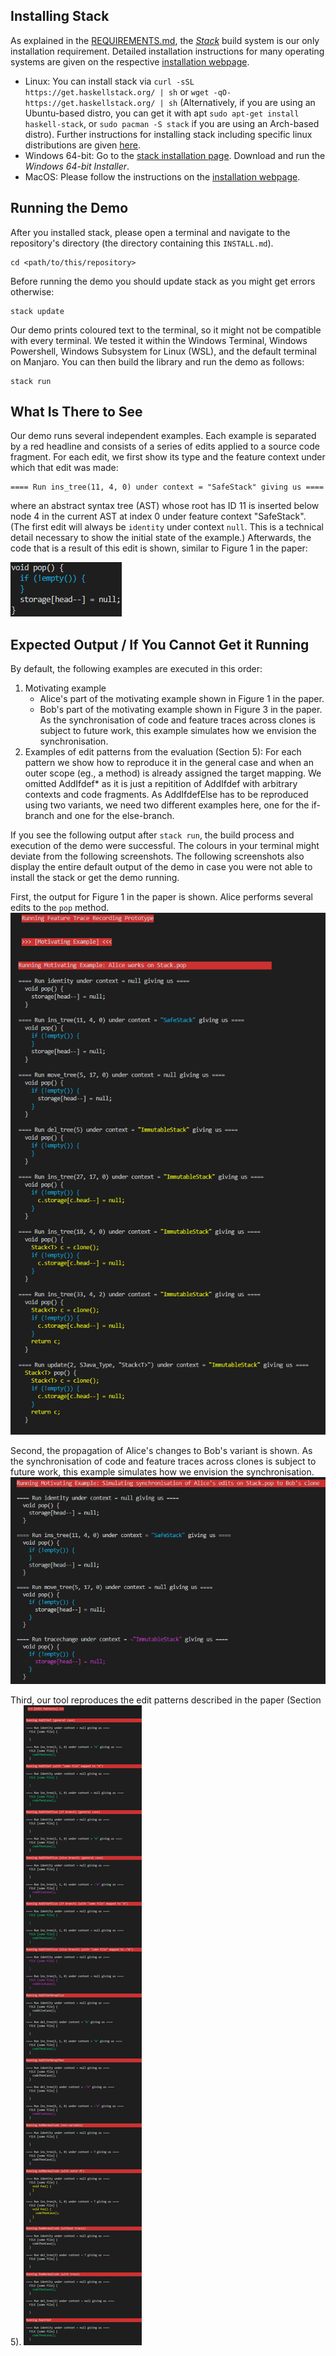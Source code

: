 ﻿## Installing Stack

As explained in the [REQUIREMENTS.md](REQUIREMENTS.md), the [_Stack_][stack] build system is our only installation requirement.
Detailed installation instructions for many operating systems are given on the respective [installation webpage][stackinstall].

- Linux: You can install stack via `curl -sSL https://get.haskellstack.org/ | sh` or `wget -qO- https://get.haskellstack.org/ | sh` (Alternatively, if you are using an Ubuntu-based distro, you can get it with apt `sudo apt-get install haskell-stack`, or `sudo pacman -S stack` if you are using an Arch-based distro).
Further instructions for installing stack including specific linux distributions are given [here][stackinstall].
- Windows 64-bit: Go to the [stack installation page][stackinstall]. Download and run the _Windows 64-bit Installer_.
- MacOS: Please follow the instructions on the [installation webpage][stackinstall].

## Running the Demo

After you installed stack, please open a terminal and navigate to the repository's directory (the directory containing this `INSTALL.md`).
```shell
cd <path/to/this/repository>
```
Before running the demo you should update stack as you might get errors otherwise:
```shell
stack update
```
Our demo prints coloured text to the terminal, so it might not be compatible with every terminal.
We tested it within the Windows Terminal, Windows Powershell, Windows Subsystem for Linux (WSL), and the default terminal on Manjaro.
You can then build the library and run the demo as follows:
```shell
stack run
```

## What Is There to See
Our demo runs several independent examples.
Each example is separated by a red headline and consists of a series of edits applied to a source code fragment.
For each edit, we first show its type and the feature context under which that edit was made:

    ==== Run ins_tree(11, 4, 0) under context = "SafeStack" giving us ====

where an abstract syntax tree (AST) whose root has ID 11 is inserted below node 4 in the current AST at index 0 under feature context "SafeStack".
(The first edit will always be `identity` under context `null`. This is a technical detail necessary to show the initial state of the example.)
Afterwards, the code that is a result of this edit is shown, similar to Figure 1 in the paper:

![Alice](meta/pop_v2.png)

## Expected Output / If You Cannot Get it Running

By default, the following examples are executed in this order:

1. Motivating example
    - Alice's part of the motivating example shown in Figure 1 in the paper.
    - Bob's part of the motivating example shown in Figure 3 in the paper. As the synchronisation of code and feature traces across clones is subject to future work, this example simulates how we envision the synchronisation.
2. Examples of edit patterns from the evaluation (Section 5): For each pattern we show how to reproduce it in the general case and when an outer scope (eg., a method) is already assigned the target mapping. We omitted AddIfdef* as it is just a repitition of AddIfdef with arbitrary contexts and code fragments. As AddIfdefElse has to be reproduced using two variants, we need two different examples here, one for the if-branch and one for the else-branch.

If you see the following output after `stack run`, the build process and execution of the demo were successful.
The colours in your terminal might deviate from the following screenshots.
The following screenshots also display the entire default output of the demo in case you were not able to install the stack or get the demo running.

First, the output for Figure 1 in the paper is shown. Alice performs several edits to the `pop` method.
![Alice](meta/Alice.png)

Second, the propagation of Alice's changes to Bob's variant is shown. As the synchronisation of code and feature traces across clones is subject to future work, this example simulates how we envision the synchronisation.
![Bob](meta/Bob.png)

Third, our tool reproduces the edit patterns described in the paper (Section 5).
![Patterns](meta/Patterns.png)

[stack]: https://docs.haskellstack.org/en/stable/README/
[stackinstall]: https://docs.haskellstack.org/en/stable/install_and_upgrade/

